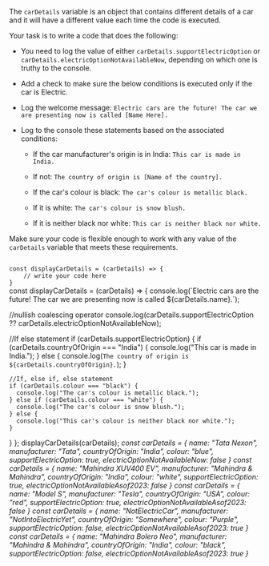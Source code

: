 The `carDetails` variable is an object that contains different details of a car and it will have a different value each time the code is executed.

Your task is to write a code that does the following:

* You need to log the value of either `carDetails.supportElectricOption` or `carDetails.electricOptionNotAvailableNow`, depending on which one is truthy to the console.

* Add a check to make sure the below conditions is executed only if the car is Electric.

* Log the welcome message:
`Electric cars are the future! The car we are presenting now is called [Name Here].`

* Log to the console these statements based on the associated conditions:  
	
	* If the car manufacturer's origin is in India: `This car is made in India.`
	* If not: `The country of origin is [Name of the country].`

  	* If the car's colour is black: `The car's colour is metallic black.`
  	* If it is white: `The car's colour is snow blush.`
  	* If it is neither black nor white: `This car is neither black nor white.`

Make sure your code is flexible enough to work with any value of the `carDetails` variable that meets these requirements.

<codeblock language="javascript" type="exercise" testMode="multipleInput">
<code>
const displayCarDetails = (carDetails) => {
	// write your code here
}
</code>

<solution>
const displayCarDetails = (carDetails) => {
  console.log(`Electric cars are the future! The car we are presenting now is called ${carDetails.name}.`);

  //nullish coalescing operator
  console.log(carDetails.supportElectricOption ?? carDetails.electricOptionNotAvailableNow);

  //If else statement
  if (carDetails.supportElectricOption) {
    if (carDetails.countryOfOrigin === "India") {
      console.log("This car is made in India.");
    } else {
      console.log(`The country of origin is ${carDetails.countryOfOrigin}.`);
    }

    //If, else if, else statement
    if (carDetails.colour === "black") {
      console.log("The car's colour is metallic black.");
    } else if (carDetails.colour === "white") {
      console.log("The car's colour is snow blush.");
    } else {
      console.log("This car's colour is neither black nor white.");
    }
  }
};
</solution>
<testcases>
<caller>
displayCarDetails(carDetails);
</caller>
<testcase>
<i>
const carDetails = {
	name: "Tata Nexon",
	manufacturer: "Tata",
	countryOfOrigin: "India",
	colour: "blue",
	supportElectricOption: true,
	electricOptionNotAvailableNow: false
}
</i>
</testcase>
<testcase>
<i>
const carDetails = {
	name: "Mahindra XUV400 EV",
	manufacturer: "Mahindra & Mahindra",
	countryOfOrigin: "India",
	colour: "white",
	supportElectricOption: true,
	electricOptionNotAvailableAsof2023: false
}
</i>
</testcase>
<testcase>
<i>
const carDetails = {
	name: "Model S",
	manufacturer: "Tesla",
	countryOfOrigin: "USA",
	colour: "red",
	supportElectricOption: true,
	electricOptionNotAvailableAsof2023: false
}
</i>
</testcase>
<testcase>
<i>
const carDetails = {
	name: "NotElectricCar",
	manufacturer: "NotIntoElectricYet",
	countryOfOrigin: "Somewhere",
	colour: "Purple",
	supportElectricOption: false,
	electricOptionNotAvailableAsof2023: true
}
</i>
</testcase>
<testcase>
<i>
const carDetails = {
	name: "Mahindra Bolero Neo",
	manufacturer: "Mahindra & Mahindra",
	countryOfOrigin: "India",
	colour: "black",
	supportElectricOption: false,
	electricOptionNotAvailableAsof2023: true
}
</i>
</testcase>
</testcases>
</codeblock>
